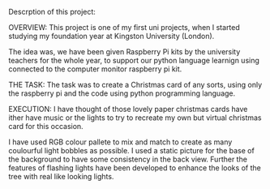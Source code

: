 Descrption of this project:

OVERVIEW:
This project is one of my first uni projects, when I started studying my foundation year at Kingston University (London).

The idea was, we have been given Raspberry Pi kits by the university teachers for the whole year, to support our python language learnign using connected to the computer monitor raspberry pi kit.

THE TASK:
The task was to create a Christmas card of any sorts, using only the raspberry pi and the code using python programming language.

EXECUTION:
I have thought of those lovely paper christmas cards have ither have music or the lights to try to recreate my own but virtual christmas card for this occasion.

I have used RGB colour pallete to mix and match to create as many coulourful light bobbles as possible. I used a static picture for the base of the background to have some consistency in the back view. Further the features of flashing lights have been developed to enhance the looks of the tree with real like looking lights.
